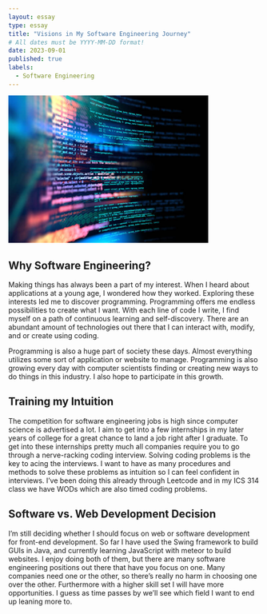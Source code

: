 ```yaml
---
layout: essay
type: essay
title: "Visions in My Software Engineering Journey"
# All dates must be YYYY-MM-DD format!
date: 2023-09-01
published: true
labels:
  - Software Engineering
---
```


<img width="400px" length="400px" class="rounded float-start pe-4" src="../img/software-engeering-vision/alot-of-code.jpg">

## Why Software Engineering?

Making things has always been a part of my interest. When I heard about applications at a young age, I wondered how they worked. Exploring these interests led me to discover programming. Programming offers me endless possibilities to create what I want. With each line of code I write, I find myself on a path of continuous learning and self-discovery. There are an abundant amount of technologies out there that I can interact with, modify, and or create using coding.

Programming is also a huge part of society these days. Almost everything utilizes some sort of application or website to manage. Programming is also growing every day with computer scientists finding or creating new ways to do things in this industry. I also hope to participate in this growth.

## Training my Intuition
The competition for software engineering jobs is high since computer science is advertised a lot. I aim to get into a few internships in my later years of college for a great chance to land a job right after I graduate. To get into these internships pretty much all companies require you to go through a nerve-racking coding interview. Solving coding problems is the key to acing the interviews. I want to have as many procedures and methods to solve these problems as intuition so I can feel confident in interviews. I’ve been doing this already through Leetcode and in my ICS 314 class we have WODs which are also timed coding problems.

## Software vs. Web Development Decision
I’m still deciding whether I should focus on web or software development for front-end development. So far I have used the Swing framework to build GUIs in Java, and currently learning JavaScript with meteor to build websites. I enjoy doing both of them, but there are many software engineering positions out there that have you focus on one. Many companies need one or the other, so there’s really no harm in choosing one over the other. Furthermore with a higher skill set I will have more opportunities. I guess as time passes by we’ll see which field I want to end up leaning more to.
